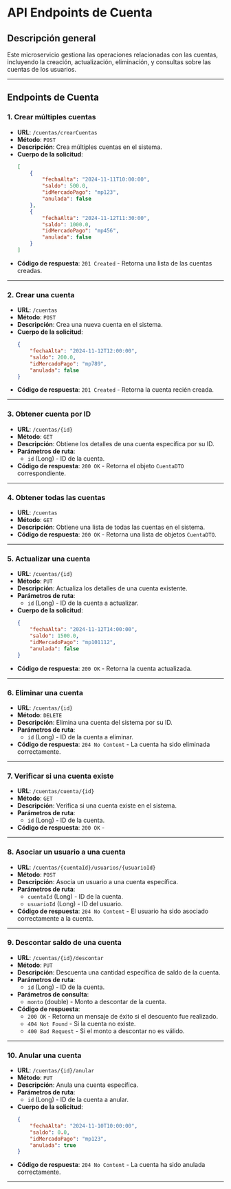 # API Endpoints de Cuenta

## Descripción general
Este microservicio gestiona las operaciones relacionadas con las cuentas, incluyendo la creación, actualización, eliminación, y consultas sobre las cuentas de los usuarios.

---

## Endpoints de Cuenta

### 1. Crear múltiples cuentas
- **URL**: `/cuentas/crearCuentas`
- **Método**: `POST`
- **Descripción**: Crea múltiples cuentas en el sistema.
- **Cuerpo de la solicitud**:
    ```json
    [
        {
            "fechaAlta": "2024-11-11T10:00:00",
            "saldo": 500.0,
            "idMercadoPago": "mp123",
            "anulada": false
        },
        {
            "fechaAlta": "2024-11-12T11:30:00",
            "saldo": 1000.0,
            "idMercadoPago": "mp456",
            "anulada": false
        }
    ]
    ```
- **Código de respuesta**: `201 Created` - Retorna una lista de las cuentas creadas.

---

### 2. Crear una cuenta
- **URL**: `/cuentas`
- **Método**: `POST`
- **Descripción**: Crea una nueva cuenta en el sistema.
- **Cuerpo de la solicitud**:
    ```json
    {
        "fechaAlta": "2024-11-12T12:00:00",
        "saldo": 200.0,
        "idMercadoPago": "mp789",
        "anulada": false
    }
    ```
- **Código de respuesta**: `201 Created` - Retorna la cuenta recién creada.

---

### 3. Obtener cuenta por ID
- **URL**: `/cuentas/{id}`
- **Método**: `GET`
- **Descripción**: Obtiene los detalles de una cuenta específica por su ID.
- **Parámetros de ruta**:
    - `id` (Long) - ID de la cuenta.
- **Código de respuesta**: `200 OK` - Retorna el objeto `CuentaDTO` correspondiente.

---

### 4. Obtener todas las cuentas
- **URL**: `/cuentas`
- **Método**: `GET`
- **Descripción**: Obtiene una lista de todas las cuentas en el sistema.
- **Código de respuesta**: `200 OK` - Retorna una lista de objetos `CuentaDTO`.

---

### 5. Actualizar una cuenta
- **URL**: `/cuentas/{id}`
- **Método**: `PUT`
- **Descripción**: Actualiza los detalles de una cuenta existente.
- **Parámetros de ruta**:
    - `id` (Long) - ID de la cuenta a actualizar.
- **Cuerpo de la solicitud**:
    ```json
    {
        "fechaAlta": "2024-11-12T14:00:00",
        "saldo": 1500.0,
        "idMercadoPago": "mp101112",
        "anulada": false
    }
    ```
- **Código de respuesta**: `200 OK` - Retorna la cuenta actualizada.

---

### 6. Eliminar una cuenta
- **URL**: `/cuentas/{id}`
- **Método**: `DELETE`
- **Descripción**: Elimina una cuenta del sistema por su ID.
- **Parámetros de ruta**:
    - `id` (Long) - ID de la cuenta a eliminar.
- **Código de respuesta**: `204 No Content` - La cuenta ha sido eliminada correctamente.

---

### 7. Verificar si una cuenta existe
- **URL**: `/cuentas/cuenta/{id}`
- **Método**: `GET`
- **Descripción**: Verifica si una cuenta existe en el sistema.
- **Parámetros de ruta**:
    - `id` (Long) - ID de la cuenta.
- **Código de respuesta**: `200 OK` - 

---

### 8. Asociar un usuario a una cuenta
- **URL**: `/cuentas/{cuentaId}/usuarios/{usuarioId}`
- **Método**: `POST`
- **Descripción**: Asocia un usuario a una cuenta específica.
- **Parámetros de ruta**:
    - `cuentaId` (Long) - ID de la cuenta.
    - `usuarioId` (Long) - ID del usuario.
- **Código de respuesta**: `204 No Content` - El usuario ha sido asociado correctamente a la cuenta.

---

### 9. Descontar saldo de una cuenta
- **URL**: `/cuentas/{id}/descontar`
- **Método**: `PUT`
- **Descripción**: Descuenta una cantidad específica de saldo de la cuenta.
- **Parámetros de ruta**:
    - `id` (Long) - ID de la cuenta.
- **Parámetros de consulta**:
    - `monto` (double) - Monto a descontar de la cuenta.
- **Código de respuesta**:
    - `200 OK` - Retorna un mensaje de éxito si el descuento fue realizado.
    - `404 Not Found` - Si la cuenta no existe.
    - `400 Bad Request` - Si el monto a descontar no es válido.

---

### 10. Anular una cuenta
- **URL**: `/cuentas/{id}/anular`
- **Método**: `PUT`
- **Descripción**: Anula una cuenta específica.
- **Parámetros de ruta**:
    - `id` (Long) - ID de la cuenta a anular.
- **Cuerpo de la solicitud**:
    ```json
    {
        "fechaAlta": "2024-11-10T10:00:00",
        "saldo": 0.0,
        "idMercadoPago": "mp123",
        "anulada": true
    }
    ```
- **Código de respuesta**: `204 No Content` - La cuenta ha sido anulada correctamente.

---
